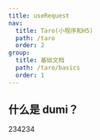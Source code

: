 ```yaml
---
title: useRequest
nav:
  title: Taro(小程序和H5)
  path: /taro
  order: 2
group:
  title: 基础文档
  path: /taro/basics
  order: 1
---
```



## 什么是 dumi？
234234
